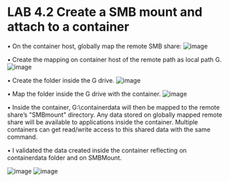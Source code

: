 # LAB 4.2 Create a SMB mount and attach to a container

• On the container host, globally map the remote SMB share:
![image](https://user-images.githubusercontent.com/71546848/220202953-d42ce843-cbb4-422f-ad58-c59daac13c76.png)

• Create the mapping on container host of the remote path as local path G.
![image](https://user-images.githubusercontent.com/71546848/220202970-7f353ce8-8024-48c4-b0b9-09a104dff328.png)

• Create the folder inside the G drive.
![image](https://user-images.githubusercontent.com/71546848/220203010-fee2a28b-68bf-4cc3-98e2-3980f8e36694.png)

• Map the folder inside the G drive with the container.
![image](https://user-images.githubusercontent.com/71546848/220203082-8f7076bf-2d1c-4761-ad92-6a598cd54c9e.png)

• Inside the container, G:\containerdata will then be mapped to the remote share’s 
"SMBmount" directory. Any data stored on globally mapped remote share will be available to 
applications inside the container. Multiple containers can get read/write access to this shared 
data with the same command.

• I validated the data created inside the container reflecting on containerdata folder and on SMBMount.

![image](https://user-images.githubusercontent.com/71546848/220203114-bc12ea25-32de-4594-807d-fdd03fc19ba8.png)
![image](https://user-images.githubusercontent.com/71546848/226448817-1f6213bd-264a-4be3-9250-56f985c5f6be.png)
